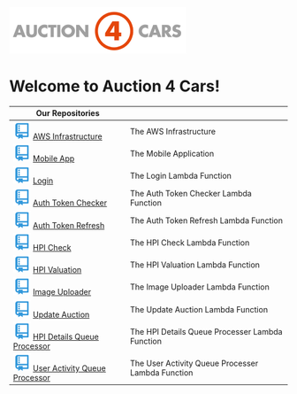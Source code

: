 ![a4c logo](/assets/img/a4clogo.png)

# Welcome to Auction 4 Cars!

| Our Repositories                                                                                                                                   |                                                   |
| -------------------------------------------------------------------------------------------------------------------------------------------------- | ------------------------------------------------- |
| ![](/assets/img/git-repository-line.svg) [AWS Infrastructure](https://github.com/auction4cars/a4c-aws-infrastructure)                              | The AWS Infrastructure                            |
| ![](/assets/img/git-repository-line.svg) [Mobile App](https://github.com/auction4cars/a4c-mobile)                                                  | The Mobile Application                            |
| ![](/assets/img/git-repository-line.svg) [Login](https://github.com/auction4cars/a4c-lambda-login)                                                 | The Login Lambda Function                         |
| ![](/assets/img/git-repository-line.svg) [Auth Token Checker](https://github.com/auction4cars/a4c-lambda-auth-token-checker)                       | The Auth Token Checker Lambda Function            |
| ![](/assets/img/git-repository-line.svg) [Auth Token Refresh](https://github.com/auction4cars/a4c-lambda-auth-token-refresh)                       | The Auth Token Refresh Lambda Function            |
| ![](/assets/img/git-repository-line.svg) [HPI Check](https://github.com/auction4cars/a4c-lambda-hpi-check)                                         | The HPI Check Lambda Function                     |
| ![](/assets/img/git-repository-line.svg) [HPI Valuation](https://github.com/auction4cars/a4c-lambda-hpi-valuation)                                 | The HPI Valuation Lambda Function                 |
| ![](/assets/img/git-repository-line.svg) [Image Uploader](https://github.com/auction4cars/a4c-lambda-image-uploader)                               | The Image Uploader Lambda Function                |
| ![](/assets/img/git-repository-line.svg) [Update Auction](https://github.com/auction4cars/a4c-lambda-update-auction)                               | The Update Auction Lambda Function                |
| ![](/assets/img/git-repository-line.svg) [HPI Details Queue Processor](https://github.com/auction4cars/a4c-lambda-hpi-details-queue-processor)     | The HPI Details Queue Processer Lambda Function   |
| ![](/assets/img/git-repository-line.svg) [User Activity Queue Processor](https://github.com/auction4cars/a4c-lambda-user-activity-queue-processor) | The User Activity Queue Processer Lambda Function |
